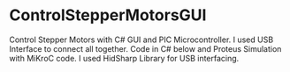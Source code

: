 # ControlStepperMotorsGUI
Control Stepper Motors with C# GUI and PIC Microcontroller. I used USB Interface to connect all together. Code in C# below and Proteus Simulation with MiKroC code.
I used HidSharp Library for USB interfacing.
